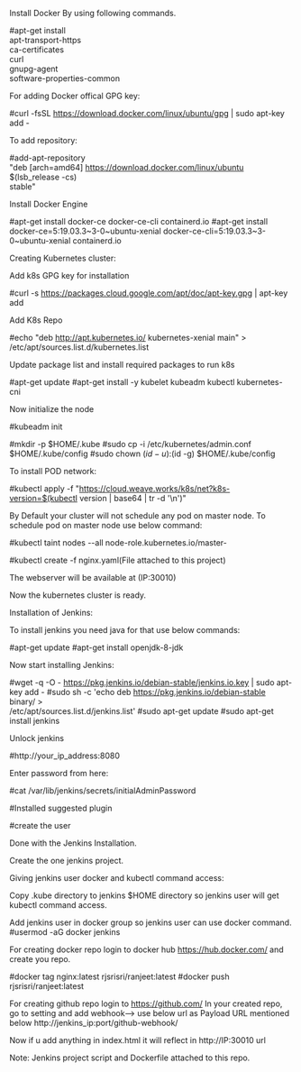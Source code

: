 Install Docker By using following commands.

#apt-get install \
    apt-transport-https \
    ca-certificates \
    curl \
    gnupg-agent \
    software-properties-common


For adding Docker offical GPG key:

#curl -fsSL https://download.docker.com/linux/ubuntu/gpg | sudo apt-key add -

To add repository:

#add-apt-repository \
   "deb [arch=amd64] https://download.docker.com/linux/ubuntu \
   $(lsb_release -cs) \
   stable"

Install Docker Engine

#apt-get install docker-ce docker-ce-cli containerd.io
#apt-get install docker-ce=5:19.03.3~3-0~ubuntu-xenial docker-ce-cli=5:19.03.3~3-0~ubuntu-xenial containerd.io

Creating Kubernetes cluster:

Add k8s GPG key for installation

#curl -s https://packages.cloud.google.com/apt/doc/apt-key.gpg | apt-key add

Add K8s Repo

#echo "deb http://apt.kubernetes.io/ kubernetes-xenial main" > /etc/apt/sources.list.d/kubernetes.list

Update package list and install required packages to run k8s

#apt-get update
#apt-get install -y kubelet kubeadm kubectl kubernetes-cni


Now initialize the node

#kubeadm init 

#mkdir -p $HOME/.kube
#sudo cp -i /etc/kubernetes/admin.conf $HOME/.kube/config
#sudo chown $(id -u):$(id -g) $HOME/.kube/config

To install POD network:

#kubectl apply -f "https://cloud.weave.works/k8s/net?k8s-version=$(kubectl version | base64 | tr -d '\n')"

By Default your cluster will not schedule any pod on master node.
To schedule pod on master node use below command:

#kubectl taint nodes --all node-role.kubernetes.io/master-

#kubectl create -f nginx.yaml(File attached to this project)

The webserver will be available at (IP:30010)


Now the kubernetes cluster is ready.

Installation of Jenkins:

To install jenkins you need java for that use below commands:

#apt-get update
#apt-get install openjdk-8-jdk

Now start installing Jenkins:

#wget -q -O - https://pkg.jenkins.io/debian-stable/jenkins.io.key | sudo apt-key add -
#sudo sh -c 'echo deb https://pkg.jenkins.io/debian-stable binary/ > \
    /etc/apt/sources.list.d/jenkins.list'
#sudo apt-get update
#sudo apt-get install jenkins

Unlock jenkins

#http://your_ip_address:8080

Enter password from here:

#cat /var/lib/jenkins/secrets/initialAdminPassword

#Installed suggested plugin

#create the user

Done with the Jenkins Installation.

Create the one jenkins project.

Giving jenkins user docker and kubectl command access:

Copy .kube directory to jenkins $HOME directory so jenkins user will get kubectl command access.

Add jenkins user in docker group so jenkins user can use docker command.
#usermod -aG docker jenkins


For creating docker repo login to docker hub https://hub.docker.com/ and create you repo.

#docker tag nginx:latest rjsrisri/ranjeet:latest
#docker push rjsrisri/ranjeet:latest


For creating github repo login to https://github.com/
In your created repo, go to setting and add webhook--> use below url as Payload URL mentioned below
http://jenkins_ip:port/github-webhook/

Now if u add anything in index.html it will reflect in http://IP:30010 url

Note: Jenkins project script and Dockerfile attached to this repo.











